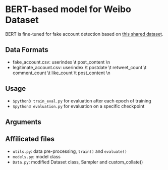 # BERT-based model for Weibo Dataset
BERT is fine-tuned for fake account detection based on [this shared dataset](https://www.kaggle.com/datasets/bitandatom/social-network-fake-account-dataset
).

## Data Formats
- fake_account.csv: userindex \t post_content \n
- legitimate_account.csv: userindex \t postdate \t retweet_count \t comment_count \t like_count \t post_content \n

## Usage
- `$python3 train_eval.py` for evaluation after each epoch of training
- `$python3 evaluation.py` for evaluation on a specific checkpoint

## Arguments


## Affilicated files
- `utils.py`: data pre-processing, `train()` and `evaluate()`
- `models.py`: model class
- `Data.py`: modified Dataset class, Sampler and custom_collate()
